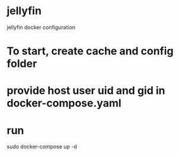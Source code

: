 # jellyfin
jellyfin docker configuration


# To start, create cache and config folder
# provide host user uid and gid in docker-compose.yaml

# run
sudo docker-compose up -d